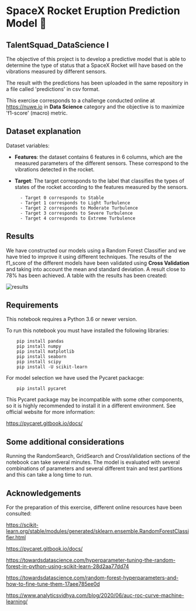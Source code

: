 # SpaceX Rocket Eruption Prediction Model 🚀

## TalentSquad_DataScience I 

The objective of this project is to develop a predictive model that is able to determine the type of status that a SpaceX Rocket will have based on the vibrations measured by different sensors. 

The result with the predictions has been uploaded in the same repository in a file called 'predictions' in csv format. 

This exercise corresponds to a challenge conducted online at https://nuwe.io in **Data Science** category and the objective is to maximize 'f1-score' (macro) metric.

## Dataset explanation

Dataset variables:

+ **Features**: the dataset contains 6 features in 6 columns, which are the measured parameters of the different sensors. These correspond to the vibrations detected in the rocket.

+ **Target**: The target corresponds to the label that classifies the types of states of the rocket according to the features measured by the sensors.

        - Target 0 corresponds to Stable
        - Target 1 corresponds to Light Turbulence
        - Target 2 corresponds to Moderate Turbulence
        - Target 3 corresponds to Severe Turbulence
        - Target 4 corresponds to Extreme Turbulence


## Results 

We have constructed our models using a Random Forest Classifier and we have tried to improve it using different techniques. The results of the f1_score of the different models have been validated using **Cross Validation** and taking into account the mean and standard deviation.  A result close to 78% has been achieved.  A table with the results has been created: 

![results](https://user-images.githubusercontent.com/97047277/175811421-086a3f1f-54e5-4065-8294-26a19424de8e.png)



## Requirements

This notebook requires a Python 3.6 or newer version. 

To run this notebook you must have installed the following libraries: 


        pip install pandas
        pip install numpy
        pip install matplotlib
        pip install seaborn
        pip install scipy
        pip install -U scikit-learn


For model selection we have used the Pycaret packacge: 


        pip install pycaret

This Pycaret package may be incompatible with some other components, so it is highly recommended to install it in a different environment.  See official website for more information: 

https://pycaret.gitbook.io/docs/



           

## Some additional considerations

Running the RandomSearch, GridSearch and CrossValidation sections of the notebook can take several minutes. The model is evaluated with several combinations of parameters and several different train and test partitions and this can take a long time to run. 
## Acknowledgements

 For the preparation of this exercise, different online resources have been consulted: 

https://scikit-learn.org/stable/modules/generated/sklearn.ensemble.RandomForestClassifier.html


https://pycaret.gitbook.io/docs/


https://towardsdatascience.com/hyperparameter-tuning-the-random-forest-in-python-using-scikit-learn-28d2aa77dd74


https://towardsdatascience.com/random-forest-hyperparameters-and-how-to-fine-tune-them-17aee785ee0d


https://www.analyticsvidhya.com/blog/2020/06/auc-roc-curve-machine-learning/




